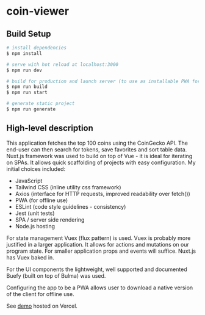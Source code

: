 # coin-viewer

## Build Setup

```bash
# install dependencies
$ npm install

# serve with hot reload at localhost:3000
$ npm run dev

# build for production and launch server (to use as installable PWA for offline use)
$ npm run build
$ npm run start

# generate static project
$ npm run generate
```

## High-level description

This application fetches the top 100 coins using the CoinGecko API. The end-user can then search for tokens, save favorites and sort table data. Nuxt.js framework was used to build on top of Vue - it is ideal for iterating on SPAs. It allows quick scaffolding of projects with easy configuration. My initial choices included:
* JavaScript
* Tailwind CSS (inline utility css framework)
* Axios (interface for HTTP requests, improved readability over fetch())
* PWA (for offline use)
* ESLint (code style guidelines - consistency)
* Jest (unit tests)
* SPA / server side rendering
* Node.js hosting

For state management Vuex (flux pattern) is used. Vuex is probably more justified in a larger
application. It allows for actions and mutations on our program state. For smaller application props and events will suffice. Nuxt.js has Vuex baked in.

For the UI components the lightweight, well supported and documented Buefy (built on top of Bulma) was used. 

Configuring the app to be a PWA allows user to download a native version of the client for
offline use.

See [demo](https://coin-viewer-7munj60j9-schm00g.vercel.app/) hosted on Vercel.